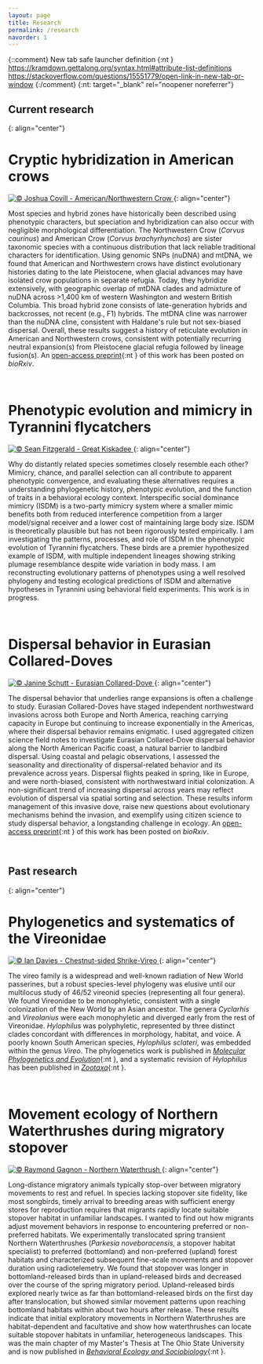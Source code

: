 ```yaml
---
layout: page
title: Research
permalink: /research
navorder: 1
---
```


{::comment}
New tab safe launcher definition {:nt } https://kramdown.gettalong.org/syntax.html#attribute-list-definitions
https://stackoverflow.com/questions/15551779/open-link-in-new-tab-or-window
{:/comment}
{:nt: target="_blank" rel="noopener noreferrer"}

## Current research
{: align="center"}

# Cryptic hybridization in American crows

<a target="_blank" rel="noopener noreferrer" href="https://macaulaylibrary.org/asset/41994211" title="ML41994211 American/Northwestern Crow © Joshua Covill">
<img alt="© Joshua Covill - American/Northwestern Crow" style="border:none;max-width:100%;" src="https://cdn.download.ams.birds.cornell.edu/api/v1/asset/41994211/2400"/>
</a>
{: align="center"}

Most species and hybrid zones have historically been described using phenotypic characters, but speciation and hybridization can also occur with negligible morphological differentiation. The Northwestern Crow (*Corvus caurinus*) and American Crow (*Corvus brachyrhynchos*) are sister taxonomic species with a continuous distribution that lack reliable traditional characters for identification. Using genomic SNPs (nuDNA) and mtDNA, we found that American and Northwestern crows have distinct evolutionary histories dating to the late Pleistocene, when glacial advances may have isolated crow populations in separate refugia. Today, they hybridize extensively, with geographic overlap of mtDNA clades and admixture of nuDNA across >1,400 km of western Washington and western British Columbia. This broad hybrid zone consists of late-generation hybrids and backcrosses, not recent (e.g., F1) hybrids. The mtDNA cline was narrower than the nuDNA cline, consistent with Haldane's rule but not sex-biased dispersal. Overall, these results suggest a history of reticulate evolution in American and Northwestern crows, consistent with potentially recurring neutral expansion(s) from Pleistocene glacial refugia followed by lineage fusion(s). An [open-access preprint](https://doi.org/10.1101/491654){:nt } of this work has been posted on *bioRxiv*.
	
<br>

# Phenotypic evolution and mimicry in Tyrannini flycatchers

<a target="_blank" rel="noopener noreferrer" href="https://macaulaylibrary.org/asset/39567291" title="ML39567291 Great Kiskadee © Sean Fitzgerald">
<img alt="© Sean Fitzgerald - Great Kiskadee" style="border:none;max-width:100%;" src="https://cdn.download.ams.birds.cornell.edu/api/v1/asset/39567291/2400"/>
</a>
{: align="center"}

Why do distantly related species sometimes closely resemble each other? Mimicry, chance, and parallel selection can all contribute to apparent phenotypic convergence, and evaluating these alternatives requires a understanding phylogenetic history, phenotypic evolution, and the function of traits in a behavioral ecology context. Interspecific social dominance mimicry (ISDM) is a two-party mimicry system where a smaller mimic benefits both from reduced interference competition from a larger model/signal receiver and a lower cost of maintaining large body size. ISDM is theoretically plausible but has not been rigorously tested empirically. I am investigating the patterns, processes, and role of ISDM in the phenotypic evolution of Tyrannini flycatchers. These birds are a premier hypothesized example of ISDM, with multiple independent lineages showing striking plumage resemblance despite wide variation in body mass. I am reconstructing evolutionary patterns of phenotypes using a well resolved phylogeny and testing ecological predictions of ISDM and alternative hypotheses in Tyrannini using behavioral field experiments. This work is in progress.

<br>

# Dispersal behavior in Eurasian Collared-Doves

<a target="_blank" rel="noopener noreferrer" href="https://macaulaylibrary.org/asset/97258391" title="ML97258391 Eurasian Collared-Dove © Janine Schutt">
<img alt="© Janine Schutt - Eurasian Collared-Dove" style="border:none;max-width:100%;" src="https://cdn.download.ams.birds.cornell.edu/api/v1/asset/97258391/2400"/>
</a>
{: align="center"}

The dispersal behavior that underlies range expansions is often a challenge to study. Eurasian Collared-Doves have staged independent northwestward invasions across both Europe and North America, reaching carrying capacity in Europe but continuing to increase exponentially in the Americas, where their dispersal behavior remains enigmatic. I used aggregated citizen science field notes to investigate Eurasian Collared-Dove dispersal behavior along the North American Pacific coast, a natural barrier to landbird dispersal. Using coastal and pelagic observations, I assessed the seasonality and directionality of dispersal-related behavior and its prevalence across years. Dispersal flights peaked in spring, like in Europe, and were north-biased, consistent with northwestward initial colonization. A non-significant trend of increasing dispersal across years may reflect evolution of dispersal via spatial sorting and selection. These results inform management of this invasive dove, raise new questions about evolutionary mechanisms behind the invasion, and exemplify using citizen science to study dispersal behavior, a longstanding challenge in ecology. An [open-access preprint](https://doi.org/10.1101/517540){:nt } of this work has been posted on *bioRxiv*.

<br>

## Past research
{: align="center"}

# Phylogenetics and systematics of the Vireonidae

<a target="_blank" rel="noopener noreferrer" href="https://macaulaylibrary.org/asset/61514741" title="ML61514741 Chestnut-sided Shrike-Vireo © Ian Davies">
<img alt="© Ian Davies - Chestnut-sided Shrike-Vireo" style="border:none;max-width:100%;" src="https://cdn.download.ams.birds.cornell.edu/api/v1/asset/61514741/2400"/>
</a>
{: align="center"}

The vireo family is a widespread and well-known radiation of New World passerines, but a robust species-level phylogeny was elusive until our multilocus study of 46/52 vireonid species (representing all four genera). We found Vireonidae to be monophyletic, consistent with a single colonization of the New World by an Asian ancestor. The genera *Cyclarhis* and *Vireolanius* were each monophyletic and diverged early from the rest of Vireonidae. *Hylophilus* was polyphyletic, represented by three distinct clades concordant with differences in morphology, habitat, and voice. A poorly known South American species, *Hylophilus sclateri*, was embedded within the genus *Vireo*. The phylogenetics work is published in [*Molecular Phylogenetics and Evolution*](http://dx.doi.org/10.1016/j.ympev.2014.07.021){:nt }, and a systematic revision of *Hylophilus* has been published in [*Zootaxa*](http://dx.doi.org/10.11646/zootaxa.3884.2.8){:nt }.

<br>

# Movement ecology of Northern Waterthrushes during migratory stopover

<a target="_blank" rel="noopener noreferrer" href="https://macaulaylibrary.org/asset/47818211" title="ML47818211 Northern Waterthrush © Raymond Gagnon">
<img alt="© Raymond Gagnon - Northern Waterthrush" style="border:none;max-width:100%;" src="https://cdn.download.ams.birds.cornell.edu/api/v1/asset/47818211/2400"/>
</a>
{: align="center"}

Long-distance migratory animals typically stop-over between migratory movements to rest and refuel. In species lacking stopover site fidelity, like most songbirds, timely arrival to breeding areas with sufficient energy stores for reproduction requires that migrants rapidly locate suitable stopover habitat in unfamiliar landscapes. I wanted to find out how migrants adjust movement behaviors in response to encountering preferred or non-preferred habitats. We experimentally translocated spring transient Northern Waterthrushes (*Parkesia noveboracensis*, a stopover habitat specialist) to preferred (bottomland) and non-preferred (upland) forest habitats and characterized subsequent fine-scale movements and stopover duration using radiotelemetry. We found that stopover was longer in bottomland-released birds than in upland-released birds and decreased over the course of the spring migratory period. Upland-released birds explored nearly twice as far than bottomland-released birds on the first day after translocation, but showed similar movement patterns upon reaching bottomland habitats within about two hours after release. These results indicate that initial exploratory movements in Northern Waterthrushes are habitat-dependent and facultative and show how waterthrushes can locate suitable stopover habitats in unfamiliar, heterogeneous landscapes. This was the main chapter of my Master's Thesis at The Ohio State University and is now published in [*Behavioral Ecology and Sociobiology*](http://dx.doi.org/10.1007/s00265-015-1993-y){:nt }.